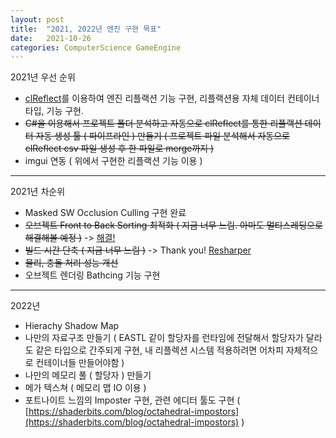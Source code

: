 ```yaml
---
layout: post
title:  "2021, 2022년 엔진 구현 목표"
date:   2021-10-26
categories: ComputerScience GameEngine
---
```


2021년 우선 순위

- [clReflect](https://github.com/Celtoys/clReflect)를 이용하여 엔진 리플랙션 기능 구현, 리플랙션용 자체 데이터 컨테이너 타입, 기능 구현.
- ~~C#을 이용해서 프로젝트 폴더 분석하고 자동으로 clReflect를 통한 리플랙션 데이터 자동 생성 툴 ( 파이프라인 ) 만들기 ( 프로젝트 파일 분석해서 자동으로 clReflect csv 파일 생성 후 한 파일로 merge까지 )~~     
- imgui 연동 ( 위에서 구현한 리플랙션 기능 이용 )

-----------

2021년 차순위

- Masked SW Occlusion Culling 구현 완료
- ~~오브젝트 Front to Back Sorting 최적화 ( 지금 너무 느림. 아마도 멀티스레딩으로 해결해볼 예정 )~~ -> [해결!](https://sungjjinkang.github.io/computerscience/2021/10/12/MultiThread_SortFrontToBack.html)                 
- ~~빌드 시간 단축 ( 지금 너무 느림 )~~ -> Thank you! [Resharper](https://www.jetbrains.com/help/resharper/Analyzing_Includes.html#includees-view)          
- ~~물리, 충돌 처리 성능 개선~~
- 오브젝트 렌더링 Bathcing 기능 구현

------------------------

2022년


- Hierachy Shadow Map
- 나만의 자료구조 만들기 ( EASTL 같이 할당자를 런타임에 전달해서 할당자가 달라도 같은 타입으로 간주되게 구현, 내 리플렉션 시스템 적용하려면 어차피 자체적으로 컨테이너들 만들어야함 )          
- 나만의 메모리 풀 ( 할당자 ) 만들기
- 메가 텍스쳐 ( 메모리 맵 IO 이용 )
- 포트나이트 느낌의 Imposter 구현, 관련 에디터 툴도 구현 ( [https://shaderbits.com/blog/octahedral-impostors](https://shaderbits.com/blog/octahedral-impostors) )

